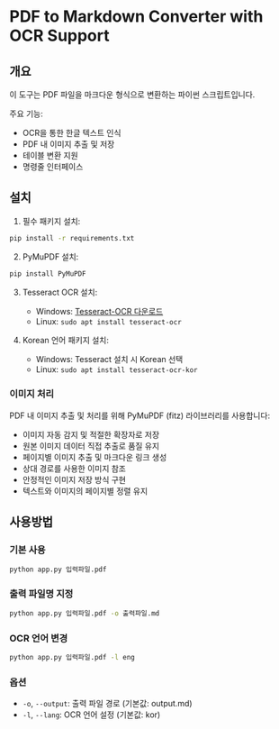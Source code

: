 # PDF to Markdown Converter with OCR Support

## 개요

이 도구는 PDF 파일을 마크다운 형식으로 변환하는 파이썬 스크립트입니다. 

주요 기능:
- OCR을 통한 한글 텍스트 인식
- PDF 내 이미지 추출 및 저장
- 테이블 변환 지원
- 명령줄 인터페이스

## 설치

1. 필수 패키지 설치:
```bash
pip install -r requirements.txt
```

2. PyMuPDF 설치:
```bash
pip install PyMuPDF
```

3. Tesseract OCR 설치:
   - Windows: [Tesseract-OCR 다운로드](https://github.com/UB-Mannheim/tesseract/wiki)
   - Linux: `sudo apt install tesseract-ocr`

4. Korean 언어 패키지 설치:
   - Windows: Tesseract 설치 시 Korean 선택
   - Linux: `sudo apt install tesseract-ocr-kor`

### 이미지 처리

PDF 내 이미지 추출 및 처리를 위해 PyMuPDF (fitz) 라이브러리를 사용합니다:

- 이미지 자동 감지 및 적절한 확장자로 저장
- 원본 이미지 데이터 직접 추출로 품질 유지
- 페이지별 이미지 추출 및 마크다운 링크 생성
- 상대 경로를 사용한 이미지 참조
- 안정적인 이미지 저장 방식 구현
- 텍스트와 이미지의 페이지별 정렬 유지

## 사용방법

### 기본 사용
```bash
python app.py 입력파일.pdf
```

### 출력 파일명 지정
```bash
python app.py 입력파일.pdf -o 출력파일.md
```

### OCR 언어 변경
```bash
python app.py 입력파일.pdf -l eng
```

### 옵션
- `-o`, `--output`: 출력 파일 경로 (기본값: output.md)
- `-l`, `--lang`: OCR 언어 설정 (기본값: kor)
